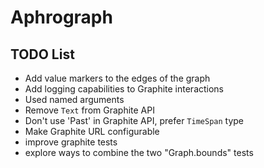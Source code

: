 # Aphrograph

## TODO List

* Add value markers to the edges of the graph
* Add logging capabilities to Graphite interactions
* Used named arguments
* Remove `Text` from Graphite API
* Don't use 'Past' in Graphite API, prefer `TimeSpan` type
* Make Graphite URL configurable
* improve graphite tests
* explore ways to combine the two "Graph.bounds" tests
